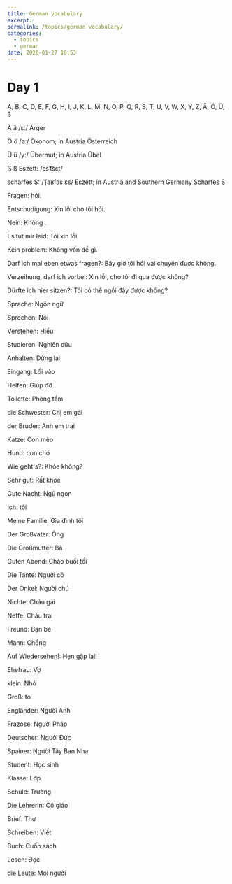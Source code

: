 ```yaml
---
title: German vocabulary
excerpt: 
permalink: /topics/german-vocabulary/
categories:
  - topics
  - german
date: 2020-01-27 16:53
---
```


# Day 1

A, B, C, D, E, F, G, H, I, J, K, L, M, N, O, P, Q, R, S, T, U, V, W, X, Y, Z, Ä, Ö, Ü, ß



Ä 	ä 	/ɛː/ 	Ärger

Ö 	ö 	/øː/ 	Ökonom; in Austria Österreich

Ü 	ü 	/yː/ 	Übermut; in Austria Übel

ẞ 	ß 	Eszett: /ɛsˈt͡sɛt/

scharfes S: /ˈʃaʁfəs ɛs/ 	Eszett; in Austria and Southern Germany Scharfes S 



Fragen: hỏi.

Entschudigung: Xin lỗi cho tôi hỏi.

Nein: Không	.

Es tut mir leid: Tôi xin lỗi.

Kein problem: Không vấn đề gì.

Darf ich mal eben etwas fragen?: Bây giờ tôi hỏi vài chuyện được không.

Verzeihung, darf ich vorbei: Xin lỗi, cho tôi đi qua được không?

Dürfte ich hier sitzen?: Tôi có thể ngồi đây được không?

Sprache: Ngôn ngữ

Sprechen: Nói

Verstehen: Hiểu

Studieren: Nghiên cứu

Anhalten: Dừng lại

Eingang: Lối vào

Helfen: Giúp đỡ

Toilette: Phòng tắm

die Schwester: Chị em gái

der Bruder: Anh em trai

Katze: Con mèo

Hund: con chó

Wie geht's?: Khỏe không?

Sehr gut: Rất khỏe

Gute Nacht: Ngủ ngon

Ich: tôi

Meine Familie: Gia đình tôi

Der Großvater: Ông

Die Großmutter: Bà 

Guten Abend: Chào buổi tối

Die Tante: Người cô

Der Onkel: Người chú 

Nichte: Cháu gái

Neffe: Cháu trai

Freund: Bạn bè

Mann: Chồng

Auf Wiedersehen!: Hẹn gặp lại!

Ehefrau: Vợ

klein: Nhỏ

Groß: to

Engländer: Người Anh

Frazose: Người Pháp

Deutscher: Người Đức

Spainer: Người Tây Ban Nha

Student: Học sinh

Klasse: Lớp

Schule: Trường

Die Lehrerin: Cô giáo

Brief: Thư

Schreiben: Viết

Buch: Cuốn sách

Lesen: Đọc

die Leute: Mọi người




